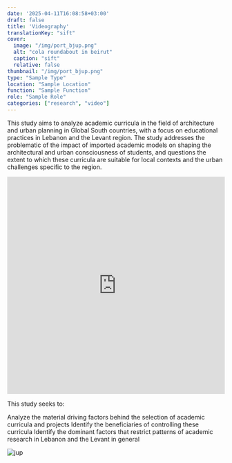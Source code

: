 ```yaml
---
date: '2025-04-11T16:08:58+03:00'
draft: false
title: 'Videography'
translationKey: "sift"
cover:
  image: "/img/port_bjup.png"
  alt: "cola roundabout in beirut"
  caption: "sift"
  relative: false 
thumbnail: "/img/port_bjup.png"
type: "Sample Type"
location: "Sample Location"
function: "Sample Function"
role: "Sample Role"
categories: ["research", "video"]
---
```


This study aims to analyze academic curricula in the field of architecture and urban planning in Global South countries, with a focus on educational practices in Lebanon and the Levant region. The study addresses the problematic of the impact of imported academic models on shaping the architectural and urban consciousness of students, and questions the extent to which these curricula are suitable for local contexts and the urban challenges specific to the region.

<div style="padding:100.00% 0 0 0;position:relative;"><iframe src="https://player.vimeo.com/video/1097833441?badge=0&autopause=0&player_id=0&app_id=58479/embed" allow="autoplay; fullscreen; picture-in-picture" allowfullscreen frameborder="0" style="position:absolute;top:0;left:0;width:100%;height:100%;"></iframe></div>

This study seeks to:

Analyze the material driving factors behind the selection of academic curricula and projects
Identify the beneficiaries of controlling these curricula
Identify the dominant factors that restrict patterns of academic research in Lebanon and the Levant in general


![jup](/img/jup_v.gif)
